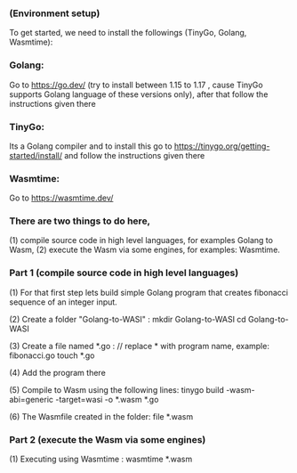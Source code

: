### (Environment setup)
To get started, we need to install the followings (TinyGo, Golang, Wasmtime): 

### Golang:
Go to https://go.dev/ (try to install between 1.15 to 1.17 , cause TinyGo supports Golang language of these versions only), after that follow the instructions given there

### TinyGo:
Its a Golang compiler and to install this go to https://tinygo.org/getting-started/install/ and follow the instructions given there

### Wasmtime:
Go to https://wasmtime.dev/

### There are two things to do here, 
(1) compile source code in high level languages, for examples Golang to Wasm, 
(2) execute the Wasm via some engines, for examples: Wasmtime.

### Part 1 (compile source code in high level languages)

(1) For that first step lets build simple Golang program that creates fibonacci sequence of an integer input.

(2) Create a folder "Golang-to-WASI" :
   mkdir Golang-to-WASI
   cd Golang-to-WASI

(3) Create a file named *.go :  // replace * with program name, example: fibonacci.go 
   touch *.go

(4) Add the program there 

(5) Compile to Wasm using the following lines:
   tinygo build -wasm-abi=generic -target=wasi -o *.wasm *.go

(6) The Wasmfile created in the folder:
   file *.wasm

### Part 2 (execute the Wasm via some engines)

(1) Executing using Wasmtime :
   wasmtime *.wasm


